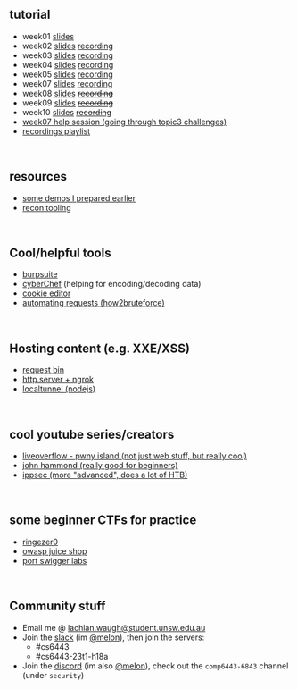 <style>#downloads { display: none !important; }</style>

## tutorial
* week01 [slides](/6443/week01)
* week02 [slides](/6443/week02) [recording](https://youtu.be/LqnInRIUK-Q)
* week03 [slides](/6443/week03) [recording](https://youtu.be/UJuSaoALCQo)
* week04 [slides](/6443/week04) [recording](https://youtu.be/oV7IPbSR6hg)
* week05 [slides](/6443/week05) [recording](https://youtu.be/WXXR_9NI1Rk)
* week07 [slides](/6443/week07) [recording](https://youtu.be/RPGSFByujyM)
* week08 [slides](/6443/week08) [~~recording~~]()
* week09 [slides](/6443/week09) [~~recording~~]()
* week10 [slides](/6443/week10) [~~recording~~]()
* [week07 help session (going through topic3 challenges)](https://youtu.be/tuofP6rkG0I)
* [recordings playlist](https://www.youtube.com/playlist?list=PL2xJTaGLKqbvwvi1w_U8dd4g8aQwk8LQi)

&nbsp;

## resources
* [some demos I prepared earlier](https://github.com/lachlan-waugh/6443/tree/main/demos)
* [recon tooling](/6443/resources/recon)

&nbsp;

## Cool/helpful tools
* [burpsuite](https://portswigger.net/burp)
* [cyberChef](https://gchq.github.io/CyberChef/) (helping for encoding/decoding data)
* [cookie editor](https://addons.mozilla.org/en-US/firefox/addon/cookie-editor/)
* [automating requests (how2bruteforce)](/6443/resources/post)

&nbsp;

## Hosting content (e.g. XXE/XSS)
* [request bin](/6443/resources/requestbin)
* [http.server + ngrok](/6443/resources/ngrok)
* [localtunnel (nodejs)](https://github.com/localtunnel/localtunnel)

&nbsp;

## cool youtube series/creators
* [liveoverflow - pwny island (not just web stuff, but really cool)](https://www.youtube.com/watch?v=RDZnlcnmPUA&list=PLhixgUqwRTjzzBeFSHXrw9DnQtssdAwgG&index=1)
* [john hammond (really good for beginners)](https://www.youtube.com/@_JohnHammond/videos)
* [ippsec (more "advanced", does a lot of HTB)](https://www.youtube.com/@ippsec/videos)

&nbsp;

## some beginner CTFs for practice
* [ringezer0](https://ringzer0ctf.com/challenges)
* [owasp juice shop](https://owasp.org/www-project-juice-shop/)
* [port swigger labs](https://portswigger.net/web-security/all-labs)

&nbsp;

## Community stuff
* Email me @ [lachlan.waugh@student.unsw.edu.au]()
* Join the [slack](https://seceduau.slack.com/signup) (im [@melon]()), then join the servers:
    * #cs6443
    * #cs6443-23t1-h18a
* Join the [discord]() (im also [@melon]()), check out the `comp6443-6843` channel (under `security`) 
